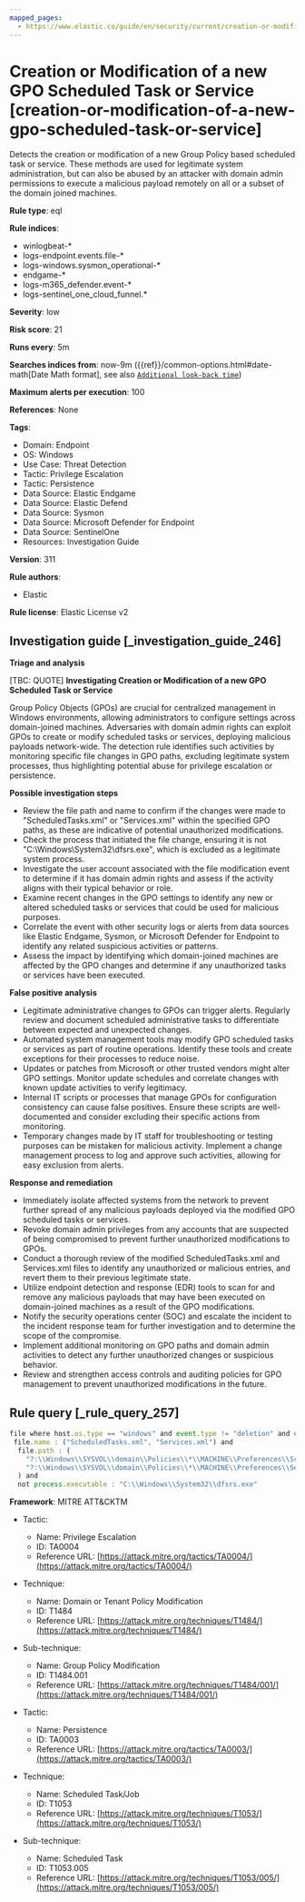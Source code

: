 ```yaml
---
mapped_pages:
  - https://www.elastic.co/guide/en/security/current/creation-or-modification-of-a-new-gpo-scheduled-task-or-service.html
---
```


# Creation or Modification of a new GPO Scheduled Task or Service [creation-or-modification-of-a-new-gpo-scheduled-task-or-service]

Detects the creation or modification of a new Group Policy based scheduled task or service. These methods are used for legitimate system administration, but can also be abused by an attacker with domain admin permissions to execute a malicious payload remotely on all or a subset of the domain joined machines.

**Rule type**: eql

**Rule indices**:

* winlogbeat-*
* logs-endpoint.events.file-*
* logs-windows.sysmon_operational-*
* endgame-*
* logs-m365_defender.event-*
* logs-sentinel_one_cloud_funnel.*

**Severity**: low

**Risk score**: 21

**Runs every**: 5m

**Searches indices from**: now-9m ({{ref}}/common-options.html#date-math[Date Math format], see also [`Additional look-back time`](docs-content://solutions/security/detect-and-alert/create-detection-rule.md#rule-schedule))

**Maximum alerts per execution**: 100

**References**: None

**Tags**:

* Domain: Endpoint
* OS: Windows
* Use Case: Threat Detection
* Tactic: Privilege Escalation
* Tactic: Persistence
* Data Source: Elastic Endgame
* Data Source: Elastic Defend
* Data Source: Sysmon
* Data Source: Microsoft Defender for Endpoint
* Data Source: SentinelOne
* Resources: Investigation Guide

**Version**: 311

**Rule authors**:

* Elastic

**Rule license**: Elastic License v2

## Investigation guide [_investigation_guide_246]

**Triage and analysis**

[TBC: QUOTE]
**Investigating Creation or Modification of a new GPO Scheduled Task or Service**

Group Policy Objects (GPOs) are crucial for centralized management in Windows environments, allowing administrators to configure settings across domain-joined machines. Adversaries with domain admin rights can exploit GPOs to create or modify scheduled tasks or services, deploying malicious payloads network-wide. The detection rule identifies such activities by monitoring specific file changes in GPO paths, excluding legitimate system processes, thus highlighting potential abuse for privilege escalation or persistence.

**Possible investigation steps**

* Review the file path and name to confirm if the changes were made to "ScheduledTasks.xml" or "Services.xml" within the specified GPO paths, as these are indicative of potential unauthorized modifications.
* Check the process that initiated the file change, ensuring it is not "C:\\Windows\\System32\\dfsrs.exe", which is excluded as a legitimate system process.
* Investigate the user account associated with the file modification event to determine if it has domain admin rights and assess if the activity aligns with their typical behavior or role.
* Examine recent changes in the GPO settings to identify any new or altered scheduled tasks or services that could be used for malicious purposes.
* Correlate the event with other security logs or alerts from data sources like Elastic Endgame, Sysmon, or Microsoft Defender for Endpoint to identify any related suspicious activities or patterns.
* Assess the impact by identifying which domain-joined machines are affected by the GPO changes and determine if any unauthorized tasks or services have been executed.

**False positive analysis**

* Legitimate administrative changes to GPOs can trigger alerts. Regularly review and document scheduled administrative tasks to differentiate between expected and unexpected changes.
* Automated system management tools may modify GPO scheduled tasks or services as part of routine operations. Identify these tools and create exceptions for their processes to reduce noise.
* Updates or patches from Microsoft or other trusted vendors might alter GPO settings. Monitor update schedules and correlate changes with known update activities to verify legitimacy.
* Internal IT scripts or processes that manage GPOs for configuration consistency can cause false positives. Ensure these scripts are well-documented and consider excluding their specific actions from monitoring.
* Temporary changes made by IT staff for troubleshooting or testing purposes can be mistaken for malicious activity. Implement a change management process to log and approve such activities, allowing for easy exclusion from alerts.

**Response and remediation**

* Immediately isolate affected systems from the network to prevent further spread of any malicious payloads deployed via the modified GPO scheduled tasks or services.
* Revoke domain admin privileges from any accounts that are suspected of being compromised to prevent further unauthorized modifications to GPOs.
* Conduct a thorough review of the modified ScheduledTasks.xml and Services.xml files to identify any unauthorized or malicious entries, and revert them to their previous legitimate state.
* Utilize endpoint detection and response (EDR) tools to scan for and remove any malicious payloads that may have been executed on domain-joined machines as a result of the GPO modifications.
* Notify the security operations center (SOC) and escalate the incident to the incident response team for further investigation and to determine the scope of the compromise.
* Implement additional monitoring on GPO paths and domain admin activities to detect any further unauthorized changes or suspicious behavior.
* Review and strengthen access controls and auditing policies for GPO management to prevent unauthorized modifications in the future.


## Rule query [_rule_query_257]

```js
file where host.os.type == "windows" and event.type != "deletion" and event.action != "open" and
 file.name : ("ScheduledTasks.xml", "Services.xml") and
  file.path : (
    "?:\\Windows\\SYSVOL\\domain\\Policies\\*\\MACHINE\\Preferences\\ScheduledTasks\\ScheduledTasks.xml",
    "?:\\Windows\\SYSVOL\\domain\\Policies\\*\\MACHINE\\Preferences\\Services\\Services.xml"
  ) and
  not process.executable : "C:\\Windows\\System32\\dfsrs.exe"
```

**Framework**: MITRE ATT&CKTM

* Tactic:

    * Name: Privilege Escalation
    * ID: TA0004
    * Reference URL: [https://attack.mitre.org/tactics/TA0004/](https://attack.mitre.org/tactics/TA0004/)

* Technique:

    * Name: Domain or Tenant Policy Modification
    * ID: T1484
    * Reference URL: [https://attack.mitre.org/techniques/T1484/](https://attack.mitre.org/techniques/T1484/)

* Sub-technique:

    * Name: Group Policy Modification
    * ID: T1484.001
    * Reference URL: [https://attack.mitre.org/techniques/T1484/001/](https://attack.mitre.org/techniques/T1484/001/)

* Tactic:

    * Name: Persistence
    * ID: TA0003
    * Reference URL: [https://attack.mitre.org/tactics/TA0003/](https://attack.mitre.org/tactics/TA0003/)

* Technique:

    * Name: Scheduled Task/Job
    * ID: T1053
    * Reference URL: [https://attack.mitre.org/techniques/T1053/](https://attack.mitre.org/techniques/T1053/)

* Sub-technique:

    * Name: Scheduled Task
    * ID: T1053.005
    * Reference URL: [https://attack.mitre.org/techniques/T1053/005/](https://attack.mitre.org/techniques/T1053/005/)



